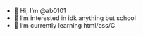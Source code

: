 - 👋 Hi, I’m @ab0101
- 👀 I’m interested in idk anything but school
- 🌱 I’m currently learning html/css/C


<!---
ab0101/ab0101 is a ✨ special ✨ repository because its `README.md` (this file) appears on your GitHub profile.
You can click the Preview link to take a look at your changes.
--->

